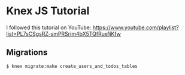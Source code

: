 # Knex JS Tutorial

I followed this tutorial on YouTube: https://www.youtube.com/playlist?list=PL7sCSgsRZ-smPRSrim4bX5TQfRue1jKfw

## Migrations

    $ knex migrate:make create_users_and_todos_tables
